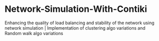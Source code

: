 # Network-Simulation-With-Contiki
Enhancing the quality of load balancing and stability of the network using network simulation | Implementation of clustering algo variations and Random walk algo variations 
